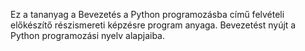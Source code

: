 Ez a tananyag a Bevezetés a Python programozásba című felvételi előkészítő részismereti képzésre program anyaga.
Bevezetést nyújt a Python programozási nyelv alapjaiba. 
